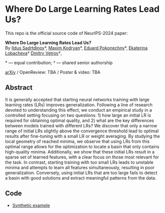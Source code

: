 # Where Do Large Learning Rates Lead Us?

This repo is the official source code of NeurIPS-2024 paper:

**Where Do Large Learning Rates Lead Us?** \
By [Ildus Sadrtdinov](https://isadrtdinov.github.io/)\*,
[Maxim Kodryan](https://scholar.google.com/citations?user=BGVWciMAAAAJ&hl=en)\*,
[Eduard Pokonechny](https://scholar.google.com/citations?user=lvAKVn4AAAAJ&hl=en)\*,
[Ekaterina Lobacheva](https://tipt0p.github.io/)†
[Dmitry Vetrov](https://scholar.google.com/citations?user=7HU0UoUAAAAJ&hl=en)†,

\* &mdash; equal contribution; † &mdash; shared senior authorship

[arXiv](https://arxiv.org/abs/2410.22113) / OpenReview: TBA / Poster & video: TBA

## Abstract

It is generally accepted that starting neural networks training with large learning rates (LRs) improves generalization.
Following a line of research devoted to understanding this effect, we conduct an empirical study in a controlled setting
focusing on two questions: 1) how large an initial LR is required for obtaining optimal quality, and
2) what are the key differences between models trained with different LRs?
We discover that only a narrow range of initial LRs slightly above the convergence threshold
lead to optimal results after fine-tuning with a small LR or weight averaging.
By studying the local geometry of reached minima, we observe that using LRs from this optimal range
allows for the optimization to locate a basin that only contains high-quality minima.
Additionally, we show that these initial LRs result in a sparse set of learned features,
with a clear focus on those most relevant for the task. In contrast, starting training with too small LRs
leads to unstable minima and attempts to learn all features simultaneously, resulting in poor generalization.
Conversely, using initial LRs that are too large fails to detect a basin with good solutions and extract meaningful patterns from the data.

## Code

- [Synthetic example](https://github.com/isadrtdinov/understanding-large-lrs/tree/main/synthetic_example)

